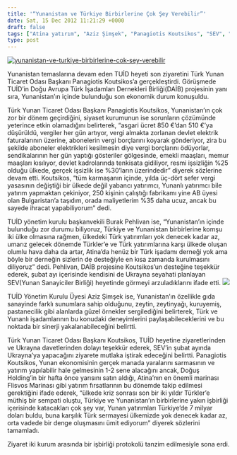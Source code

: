 ```yaml
---
title: '“Yunanistan ve Türkiye Birbirlerine Çok Şey Verebilir”'
date: Sat, 15 Dec 2012 11:21:29 +0000
draft: false
tags: ["Atina yatırım", "Aziz Şimşek", "Panagiotis Koutsikos", "SEV", "TUİD (Türk Ukrayna İşadamları Derneği)", "tuid yunanistan ziyareti", "Türk Yunan Ticaret Odası", "yunanistan", "Yunanistan Krizi", "Yunanistan Sanayiciler Birliği", "yunanistan temasları", "Yunanistan Türk Sermayesi", "Yunanistan yatırım"]
type: post
---
```


[![](https://burakpehlivan.org/wp-content/uploads/2012/12/yunanistan-ve-turkiye-birbirlerine-cok-sey-verebilir.jpg "yunanistan-ve-turkiye-birbirlerine-cok-sey-verebilir")](https://burakpehlivan.org/wp-content/uploads/2012/12/yunanistan-ve-turkiye-birbirlerine-cok-sey-verebilir.jpg)

Yunanistan temaslarına devam eden TUİD heyeti son ziyaretini Türk Yunan Ticaret Odası Başkanı Panagiotis Koutsikos’a gerçekleştirdi. Görüşmede TUİD’in Doğu Avrupa Türk İşadamları Dernekleri Birliği(DAİB) projesinin yanı sıra, Yunanistan’ın içinde bulunduğu son ekonomik durum konuşuldu.

Türk Yunan Ticaret Odası Başkanı Panagiotis Koutsikos, Yunanistan’ın çok zor bir dönem geçirdiğini, siyaset kurumunun ise sorunların çözümünde yeterince etkin olamadığını belirterek, “asgari ücret 850 €’dan 510 €’ya düşürüldü, vergiler her gün artıyor, vergi almakta zorlanan devlet elektrik faturalarının üzerine, abonelerin vergi borçlarını koyarak gönderiyor, zira bu şekilde aboneler elektrikleri kesilmesin diye vergi borçlarını ödüyorlar, sendikalarının her gün yaptığı gösteriler gölgesinde, emekli maaşları, memur maaşları kısılıyor, devlet kadrolarında tenkisata gidiliyor, resmi işsizliğin %25 olduğu ülkede, gerçek işsizlik ise %30’ların üzerindedir” diyerek sözlerine devam etti. Koutsikos, “tüm karmaşanın içinde, yılda üç-dört sefer vergi yasasının değiştiği bir ülkede değil yabancı yatırımcı, Yunanlı yatırımcı bile yatırım yapmaktan çekiniyor, 250 kişinin çalıştığı fabrikamı yine AB üyesi olan Bulgaristan’a taşıdım, orada maliyetlerim %35 daha ucuz, ancak bu sayede ihracat yapabiliyorum” dedi.

TUİD yönetim kurulu başkanvekili Burak Pehlivan ise, “Yunanistan’ın içinde bulunduğu zor durumu biliyoruz, Türkiye ve Yunanistan birbirlerine komşu iki ülke olmasına rağmen, ülkedeki Türk yatırımları yok denecek kadar az, umarız gelecek dönemde Türkler’e ve Türk yatırımlarına karşı ülkede oluşan olumlu hava daha da artar, Atina’da henüz bir Türk işadamı derneği yok ama böyle bir derneğin sizlerin de desteğiyle en kısa zamanda kurulmasını diliyoruz” dedi. Pehlivan, DAİB projesine Koutsikos’un desteğine teşekkür ederek, şubat ayı içerisinde kendisini de Ukrayna seyahati planlayan SEV(Yunan Sanayiciler Birliği) heyetinde görmeyi arzuladıklarını ifade etti.
![](https://lh4.googleusercontent.com/-3yvKYtkrLBc/UNGil1snvmI/AAAAAAAADUI/no6PW12lco8/s462/%CF%86%CF%89%CF%84%CE%BF%CE%B3%CF%81%CE%B1%CF%86%CE%AF%CE%B1+%282%29.JPG)

TUİD Yönetim Kurulu Üyesi Aziz Şimşek ise, Yunanistan’ın özellikle gıda sanayinde farklı sunumlara sahip olduğunu, zeytin,
zeytinyağı, kuruyemiş, pastanecilik gibi alanlarda güzel örnekler sergilediğini belirterek, Türk ve Yunanlı işadamlarının bu konudaki deneyimlerini paylaşabileceklerini ve bu noktada bir sinerji yakalanabileceğini belirtti.

Türk Yunan Ticaret Odası Başkanı Koutsikos, TUİD heyetine ziyaretlerinden ve Ukrayna davetlerinden dolayı teşekkür ederek, SEV’in şubat ayında Ukrayna’ya yapacağını ziyarete mutlaka iştirak edeceğini belirtti. Panagiotis Koutsikos, Yunan ekonomisinin gerçek manada yaralarını sarmasının ve yatırım yapılabilir hale gelmesinin 1-2 sene alacağını ancak, Doğuş Holding’in bir hafta önce yarısını satın aldığı, Atina’nın en önemli marinası Flisvos Marinası gibi yatırım fırsatlarının bu dönemde takip edilmesi gerektiğini ifade ederek, “ülkede kriz sonrası son bir iki yıldır Türkler’e müthiş bir sempati oluştu, Türkiye ve Yunanistan’ın birbirlerine yakın işbirliği içerisinde katacakları çok şey var, Yunan yatırımları Türkiye’de 7 milyar doları buldu, buna karşılık Türk sermayesi ülkemizde yok denecek kadar az, orta vadede bir denge oluşmasını ümit ediyorum” diyerek sözlerini tamamladı.

Ziyaret iki kurum arasında bir işbirliği protokolü tanzim edilmesiyle sona erdi.
